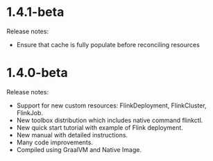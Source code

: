 # 1.4.1-beta

Release notes:
- Ensure that cache is fully populate before reconciling resources  

# 1.4.0-beta

Release notes:
- Support for new custom resources: FlinkDeployment, FlinkCluster, FlinkJob.
- New toolbox distribution which includes native command flinkctl.
- New quick start tutorial with example of Flink deployment.
- New manual with detailed instructions.
- Many code improvements.
- Compiled using GraalVM and Native Image.
